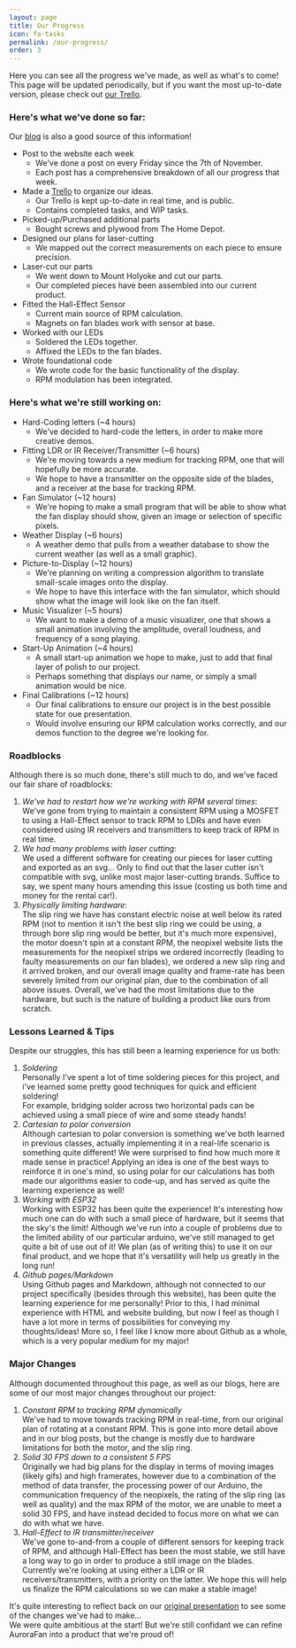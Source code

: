 ```yaml
---
layout: page
title: Our Progress
icon: fa-tasks
permalink: /our-progress/
order: 3
---
```


Here you can see all the progress we've made, as well as what's to come! <br /> This page will be updated periodically, but if you want the most up-to-date version, please check out [our Trello](https://trello.com/b/xxT0K6fK/aurora-fan-to-do "Our Trello"). 

### Here's what we've done so far: <br />
Our [blog](/blog/ "Our Blog") is also a good source of this information!
* Post to the website each week
    * We've done a post on every Friday since the 7th of November.
    * Each post has a comprehensive breakdown of all our progress that week.
* Made a [Trello](https://trello.com/b/xxT0K6fK/aurora-fan-to-do "Our Trello") to organize our ideas.
    * Our Trello is kept up-to-date in real time, and is public.
    * Contains completed tasks, and WIP tasks.
* Picked-up/Purchased additional parts
    * Bought screws and plywood from The Home Depot.
* Designed our plans for laser-cutting
    * We mapped out the correct measurements on each piece to ensure precision.
* Laser-cut our parts
    * We went down to Mount Holyoke and cut our parts.
    * Our completed pieces have been assembled into our current product.
* Fitted the Hall-Effect Sensor
    * Current main source of RPM calculation.
    * Magnets on fan blades work with sensor at base.
* Worked with our LEDs
    * Soldered the LEDs together.
    * Affixed the LEDs to the fan blades.
* Wrote foundational code
    * We wrote code for the basic functionality of the display.
    * RPM modulation has been integrated.

### Here's what we're still working on: <br />
* Hard-Coding letters (~4 hours)
  * We've decided to hard-code the letters, in order to make more creative demos.
* Fitting LDR or IR Receiver/Transmitter (~6 hours)
  * We're moving towards a new medium for tracking RPM, one that will hopefully be more accurate.
  * We hope to have a transmitter on the opposite side of the blades, and a receiver at the base for tracking RPM.
* Fan Simulator (~12 hours)
  * We're hoping to make a small program that will be able to show what the fan display should show, given an image or selection of specific pixels.
* Weather Display (~6 hours)
  * A weather demo that pulls from a weather database to show the current weather (as well as a small graphic).
* Picture-to-Display (~12 hours)
  * We're planning on writing a compression algorithm to translate small-scale images onto the display.
  * We hope to have this interface with the fan simulator, which should show what the image will look like on the fan itself.
* Music Visualizer (~5 hours)
  * We want to make a demo of a music visualizer, one that shows a small animation involving the amplitude, overall loudness, and frequency of a song playing.
* Start-Up Animation (~4 hours)
  * A small start-up animation we hope to make, just to add that final layer of polish to our project.
  * Perhaps something that displays our name, or simply a small animation would be nice.
* Final Calibrations (~12 hours)
  * Our final calibrations to ensure our project is in the best possible state for oue presentation. 
  * Would involve ensuring our RPM calculation works correctly, and our demos function to the degree we're looking for.

### Roadblocks
Although there is so much done, there's still much to do, and we've faced our fair share of roadblocks:
1. _We've had to restart how we're working with RPM several times_:
  <br />We've gone from trying to maintain a consistent RPM using a MOSFET to using a Hall-Effect sensor to track RPM to LDRs and have even considered using IR receivers and transmitters to keep track of RPM in real time.
1. _We had many problems with laser cutting_:
  <br />We used a different software for creating our pieces for laser cutting and exported as an svg... Only to find out that the laser cutter isn't compatible with svg, unlike most major laser-cutting brands. Suffice to say, we spent many hours amending this issue (costing us both time and money for the rental car!).
1. _Physically limiting hardware_:
  <br /> The slip ring we have has constant electric noise at well below its rated RPM (not to mention it isn't the best slip ring we could be using, a through bore slip ring would be better, but it's much more expensive), <br />the motor doesn't spin at a constant RPM, the neopixel website lists the measurements for the neopixel strips we ordered incorrectly (leading to faulty measurements on our fan blades), we ordered a new slip ring and it arrived broken, and our overall image quality and frame-rate has been severely limited from our original plan, due to the combination of all above issues.
  Overall, we've had the most limitations due to the hardware, but such is the nature of building a product like ours from scratch.

### Lessons Learned & Tips
Despite our struggles, this has still been a learning experience for us both:
1. _Soldering_
  <br />Personally I've spent a lot of time soldering pieces for this project, and i've learned some pretty good techniques for quick and efficient soldering!
  <br />For example, bridging solder across two horizontal pads can be achieved using a small piece of wire and some steady hands! 
1. _Cartesian to polar conversion_
  <br />Although cartesian to polar conversion is something we've both learned in previous classes, actually implementing it in a real-life scenario is something quite different! We were surprised to find how much more it made sense in practice! Applying an idea is one of the best ways to reinforce it in one's mind, so using polar for our calculations has both made our algorithms easier to code-up, and has served as quite the learning experience as well!
1. _Working with ESP32_
  <br />Working with ESP32 has been quite the experience! It's interesting how much one can do with such a small piece of hardware, but it seems that the sky's the limit! Although we've run into a couple of problems due to the limited ability of our particular arduino, we've still managed to get quite a bit of use out of it! We plan (as of writing this) to use it on our final product, and we hope that it's versatility will help us greatly in the long run! 
1. _Github pages/Markdown_
  <br />Using Github pages and Markdown, although not connected to our project specifically (besides through this website), has been quite the learning experience for me personally! Prior to this, I had minimal experience with HTML and website building, but now I feel as though I have a lot more in terms of possibilities for conveying my thoughts/ideas! More so, I feel like I know more about Github as a whole, which is a very popular medium for my major!

### Major Changes
Although documented throughout this page, as well as our blogs, here are some of our most major changes throughout our project:
1. _Constant RPM to tracking RPM dynamically_
  <br />We've had to move towards tracking RPM in real-time, from our original plan of rotating at a constant RPM. This is gone into more detail above and in our blog posts, but the change is mostly due to hardware limitations for both the motor, and the slip ring. 
1. _Solid 30 FPS down to a consistent 5 FPS_
  <br />Originally we had big plans for the display in terms of moving images (likely gifs) and high framerates, however due to a combination of the method of data transfer, the processing power of our Arduino, the communication frequency of the neopixels, the rating of the slip ring (as well as quality) and the max RPM of the motor, we are unable to meet a solid 30 FPS, and have instead decided to focus more on what we can do with what we have.
1. _Hall-Effect to IR transmitter/receiver_
  <br />We've gone to-and-from a couple of different sensors for keeping track of RPM, and although Hall-Effect has been the most stable, we still have a long way to go in order to produce a still image on the blades. Currently we're looking at using either a LDR or IR receivers/transmitters, with a priority on the latter. We hope this will help us finalize the RPM calculations so we can make a stable image! 

It's quite interesting to reflect back on our [original presentation](https://docs.google.com/presentation/d/17ro3u3oZ8lFYC3w88OtpE69kU2mOrf_581_JR-Ly-18/edit?usp=sharing "NeoPixel Display") to see some of the changes we've had to make...
<br />We were quite ambitious at the start! But we're still confidant we can refine AuroraFan into a product that we're proud of!
